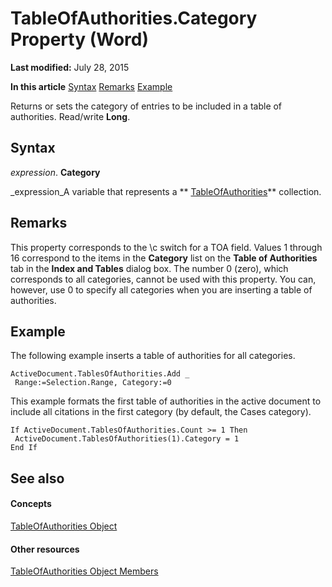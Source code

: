 
# TableOfAuthorities.Category Property (Word)

 **Last modified:** July 28, 2015

 **In this article**
 [Syntax](#sectionSection0)
 [Remarks](#sectionSection1)
 [Example](#sectionSection2)


Returns or sets the category of entries to be included in a table of authorities. Read/write  **Long**.


## Syntax
<a name="sectionSection0"> </a>

 _expression_. **Category**

 _expression_A variable that represents a  ** [TableOfAuthorities](abd7d600-8b20-0752-4629-8a4f5193dd5d.md)** collection.


## Remarks
<a name="sectionSection1"> </a>

This property corresponds to the \c switch for a TOA field. Values 1 through 16 correspond to the items in the  **Category** list on the **Table of Authorities** tab in the **Index and Tables** dialog box. The number 0 (zero), which corresponds to all categories, cannot be used with this property. You can, however, use 0 to specify all categories when you are inserting a table of authorities.


## Example
<a name="sectionSection2"> </a>

 The following example inserts a table of authorities for all categories.


```
ActiveDocument.TablesOfAuthorities.Add _ 
 Range:=Selection.Range, Category:=0
```

This example formats the first table of authorities in the active document to include all citations in the first category (by default, the Cases category).




```
If ActiveDocument.TablesOfAuthorities.Count >= 1 Then 
 ActiveDocument.TablesOfAuthorities(1).Category = 1 
End If
```


## See also
<a name="sectionSection2"> </a>


#### Concepts


 [TableOfAuthorities Object](abd7d600-8b20-0752-4629-8a4f5193dd5d.md)
#### Other resources


 [TableOfAuthorities Object Members](3e3c6fb0-044b-1b3d-5eff-4be354983675.md)
